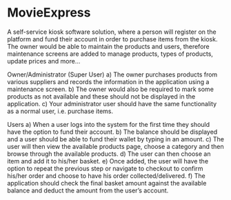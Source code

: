 # MovieExpress
A self-service kiosk software solution, where a person will register on the platform and fund their account in order to purchase items from the kiosk.
The owner would be able to maintain the products and users, therefore maintenance screens are added to manage products, types of products, update prices and more…

Owner/Administrator (Super User)
a)	The owner purchases products from various suppliers and records the information in the application using a maintenance screen.
b)	The owner would also be required to mark some products as not available and these should not be displayed in the application.
c)	Your administrator user should have the same functionality as a normal user, i.e. purchase items.

Users
a)	When a user logs into the system for the first time they should have the option to fund their account.
b)	The balance should be displayed and a user should be able to fund their wallet by typing in an amount.
c)	The user will then view the available products page, choose a category and then browse through the available products.
d)	The user can then choose an item and add it to his/her basket. 
e)	Once added, the user will have the option to repeat the previous step or navigate to checkout to confirm his/her order and choose to have his order collected/delivered.
f)	The application should check the final basket amount against the available balance and deduct the amount from the user’s account. 
